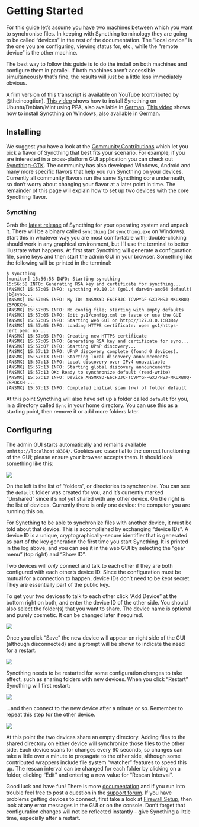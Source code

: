 # Getting Started

For this guide let’s assume you have two machines between which you want to synchronise files. In keeping with Syncthing terminology they are going to be called “devices” in the rest of the documentation. The “local device” is the one you are configuring, viewing status for, etc., while the “remote device” is the other machine.

The best way to follow this guide is to do the install on both machines and configure them in parallel. If both machines aren’t accessible simultaneously that’s fine, the results will just be a little less immediately obvious.

A film version of this transcript is available on YouTube \(contributed by @theincogtion\). [This video](https://www.youtube.com/watch?v=foTxCfhxVLE) shows how to install Syncthing on Ubuntu/Debian/Mint using PPA, also available in [German](https://www.youtube.com/watch?v=Gh5nUlDzqJc). [This video](https://www.youtube.com/watch?v=2QcO8ikxzxA) shows how to install Syncthing on Windows, also available in [German](https://www.youtube.com/watch?v=7LziT3KDiMU).

## Installing

We suggest you have a look at the [Community Contributions](https://docs.syncthing.net/users/contrib.html#contributions) which let you pick a flavor of Syncthing that best fits your scenario. For example, if you are interested in a cross-platform GUI application you can check out [Syncthing-GTK](https://github.com/syncthing/syncthing-gtk). The community has also developed Windows, Android and many more specific flavors that help you run Syncthing on your devices. Currently all community flavors run the same Syncthing core underneath, so don’t worry about changing your flavor at a later point in time. The remainder of this page will explain how to set up two devices with the core Syncthing flavor.

### Syncthing

Grab the [latest release](https://github.com/syncthing/syncthing/releases/latest) of Syncthing for your operating system and unpack it. There will be a binary called `syncthing` \(or `syncthing.exe` on Windows\). Start this in whatever way you are most comfortable with; double-clicking should work in any graphical environment, but I’ll use the terminal to better illustrate what happens. At first start Syncthing will generate a configuration file, some keys and then start the admin GUI in your browser. Something like the following will be printed in the terminal:

```text
$ syncthing
[monitor] 15:56:58 INFO: Starting syncthing
15:56:58 INFO: Generating RSA key and certificate for syncthing...
[ANSMX] 15:57:05 INFO: syncthing v0.10.14 (go1.4 darwin-amd64 default) jb@syno...
[ANSMX] 15:57:05 INFO: My ID: ANSMXYD-E6CF3JC-TCVPYGF-GXJPHSJ-MKUXBUQ-ZSPOKXH-...
[ANSMX] 15:57:05 INFO: No config file; starting with empty defaults
[ANSMX] 15:57:05 INFO: Edit gs1/config.xml to taste or use the GUI
[ANSMX] 15:57:05 INFO: Starting web GUI on http://127.0.0.1:8384/
[ANSMX] 15:57:05 INFO: Loading HTTPS certificate: open gs1/https-cert.pem: no ...
[ANSMX] 15:57:05 INFO: Creating new HTTPS certificate
[ANSMX] 15:57:05 INFO: Generating RSA key and certificate for syno...
[ANSMX] 15:57:07 INFO: Starting UPnP discovery...
[ANSMX] 15:57:13 INFO: UPnP discovery complete (found 0 devices).
[ANSMX] 15:57:13 INFO: Starting local discovery announcements
[ANSMX] 15:57:13 INFO: Local discovery over IPv4 unavailable
[ANSMX] 15:57:13 INFO: Starting global discovery announcements
[ANSMX] 15:57:13 OK: Ready to synchronize default (read-write)
[ANSMX] 15:57:13 INFO: Device ANSMXYD-E6CF3JC-TCVPYGF-GXJPHSJ-MKUXBUQ-ZSPOKXH-...
[ANSMX] 15:57:13 INFO: Completed initial scan (rw) of folder default
```

At this point Syncthing will also have set up a folder called `default` for you, in a directory called `Sync` in your home directory. You can use this as a starting point, then remove it or add more folders later.

## Configuring

The admin GUI starts automatically and remains available on`http://localhost:8384/`. Cookies are essential to the correct functioning of the GUI; please ensure your browser accepts them. It should look something like this:

![](https://docs.syncthing.net/_images/gs1.png)

On the left is the list of “folders”, or directories to synchronize. You can see the `default` folder was created for you, and it’s currently marked “Unshared” since it’s not yet shared with any other device. On the right is the list of devices. Currently there is only one device: the computer you are running this on.

For Syncthing to be able to synchronize files with another device, it must be told about that device. This is accomplished by exchanging “device IDs”. A device ID is a unique, cryptographically-secure identifier that is generated as part of the key generation the first time you start Syncthing. It is printed in the log above, and you can see it in the web GUI by selecting the “gear menu” \(top right\) and “Show ID”.

Two devices will _only_ connect and talk to each other if they are both configured with each other’s device ID. Since the configuration must be mutual for a connection to happen, device IDs don’t need to be kept secret. They are essentially part of the public key.

To get your two devices to talk to each other click “Add Device” at the bottom right on both, and enter the device ID of the other side. You should also select the folder\(s\) that you want to share. The device name is optional and purely cosmetic. It can be changed later if required.

![](https://docs.syncthing.net/_images/gs2.png)

Once you click “Save” the new device will appear on right side of the GUI \(although disconnected\) and a prompt will be shown to indicate the need for a restart.

![](https://docs.syncthing.net/_images/gs3.png)

Syncthing needs to be restarted for some configuration changes to take effect, such as sharing folders with new devices. When you click “Restart” Syncthing will first restart:

![](https://docs.syncthing.net/_images/gs4.png)

…and then connect to the new device after a minute or so. Remember to repeat this step for the other device.

![](https://docs.syncthing.net/_images/gs5.png)

At this point the two devices share an empty directory. Adding files to the shared directory on either device will synchronize those files to the other side. Each device scans for changes every 60 seconds, so changes can take a little over a minute to propagate to the other side, although some contributed wrappers include file system “watcher” features to speed this up. The rescan interval can be changed for each folder by clicking on a folder, clicking “Edit” and entering a new value for “Rescan Interval”.

Good luck and have fun! There is more [documentation](https://docs.syncthing.net/) and if you run into trouble feel free to post a question in the [support forum](https://forum.syncthing.net/c/support). If you have problems getting devices to connect, first take a look at [Firewall Setup](https://docs.syncthing.net/users/firewall.html#firewall-setup), then look at any error messages in the GUI or on the console. Don’t forget that configuration changes will not be reflected instantly - give Syncthing a little time, especially after a restart.

